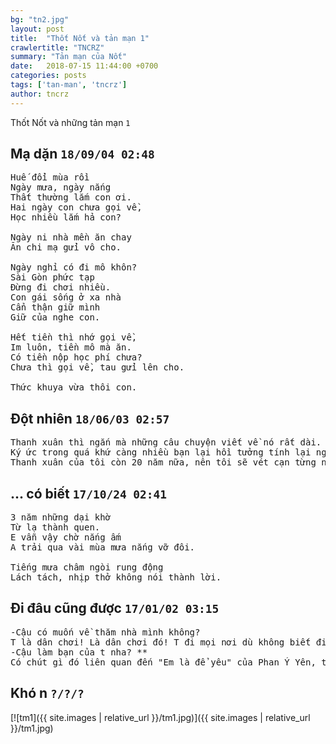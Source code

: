 ```yaml
---
bg: "tn2.jpg"
layout: post
title:  "Thốt Nốt và tản mạn 1"
crawlertitle: "TNCRZ"
summary: "Tản mạn của Nốt"
date:   2018-07-15 11:44:00 +0700
categories: posts
tags: ['tan-man', 'tncrz']
author: tncrz
---
```

Thốt Nốt và những tản mạn `1`
## Mạ dặn `18/09/04 02:48`

<pre>
Huế đổi mùa rồi
Ngày mưa, ngày nắng
Thất thường lắm con ơi.
Hai ngày con chưa gọi về,
Học nhiều lắm hả con?

Ngày ni nhà mền ăn chay
Ăn chi mạ gửi vô cho.

Ngày nghỉ có đi mô khôn?
Sài Gòn phức tạp
Đừng đi chơi nhiều.
Con gái sống ở xa nhà
Cẩn thận giữ mình
Giữ của nghe con.

Hết tiền thì nhớ gọi về,
Im luôn, tiền mô mà ăn.
Có tiền nộp học phí chưa?
Chưa thì gọi về, tau gửi lên cho.

Thức khuya vừa thôi con.
</pre>

## Đột nhiên `18/06/03 02:57`

<pre>
Thanh xuân thì ngắn mà những câu chuyện viết về nó rất dài. Tình cảm không đo bằng thời gian mà bằng ký ức. 
Ký ức trong quá khứ càng nhiều bạn lại hồi tưởng tính lại nghiệm sai - những lỗi lầm và ngu ngơ.
Thanh xuân của tôi còn 20 năm nữa, nên tôi sẽ vét cạn từng nghiệm dù đúng dù sai.
</pre>

## ... có biết `17/10/24 02:41`

<pre>
3 năm những dại khờ
Từ lạ thành quen.
E vẫn vậy chờ nắng ấm 
A trải qua vài mùa mưa nắng vỡ đôi.

Tiếng mưa châm ngòi rung động
Lách tách, nhịp thở không nói thành lời.
</pre>

## Đi đâu cũng được `17/01/02 03:15`

<pre>
-Cậu có muốn về thăm nhà mình không?
T là dân chơi! Là dân chơi đó! T đi mọi nơi dù không biết điểm đến và kết thúc hành trình khi nào.
-Cậu làm bạn của t nha? **
Có chút gì đó liên quan đến "Em là để yêu" của Phan Ý Yên, t không cần biết cậu đi về đâu, t chỉ cần biết người t đi cùng là cậu. "Bán cho t một vé (tàu) giống anh ấy?" T đi theo anh ngay lần đầu tiên gặp. Có thể lúc đó do t đang buồn muốn đi đến một nơi nào đó xa xăm mà không ai biết đến t....
</pre>
## Khó n `?/?/?`

[![tm1]({{ site.images | relative_url }}/tm1.jpg)]({{ site.images | relative_url }}/tm1.jpg)